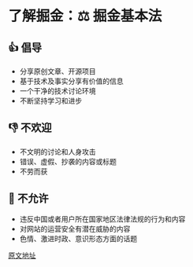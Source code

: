 # 了解掘金：⚖️ 掘金基本法

## 👍 倡导

* 分享原创文章、开源项目
* 基于技术及事实分享有价值的信息
* 一个干净的技术讨论环境
* 不断坚持学习和进步

## 👎 不欢迎

* 不文明的讨论和人身攻击
* 错误、虚假、抄袭的内容或标题
* 不劳而获

## 🚫 不允许

* 违反中国或者用户所在国家地区法律法规的行为和内容
* 对网站的运营安全有潜在威胁的内容
* 色情、激进时政、意识形态方面的话题

[原文地址](https://juejin.cn/book/6844733795329900551/section/6844733795367649288)